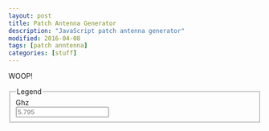 ```yaml
---
layout: post
title: Patch Antenna Generator
description: "JavaScript patch antenna generator"
modified: 2016-04-08
tags: [patch anntenna]
categories: [stuff]
---
```



WOOP!

<div id="content">
<form class="form-horizontal">
  <fieldset>
    <legend>Legend</legend>
    <div class="form-group">
      <label for="inputEmail" class="col-lg-2 control-label">Ghz</label>
      <div class="col-lg-10">
        <input type="number" class="form-control" id="inputGhz" placeholder="5.795">
      </div>
    </div>
  </fieldset>
</form
</div>

